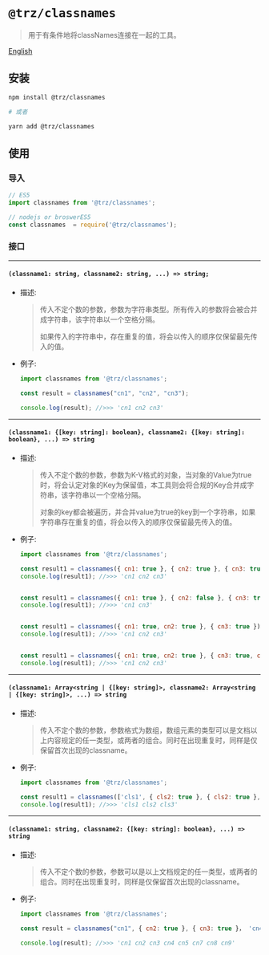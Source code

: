 # `@trz/classnames`

> 用于有条件地将classNames连接在一起的工具。

[English](./README.md)

## 安装

```zsh
npm install @trz/classnames

# 或者

yarn add @trz/classnames
```

## 使用

### 导入

```js
// ES5
import classnames from '@trz/classnames';

// nodejs or broswerES5
const classnames  = require('@trz/classnames');
```

### 接口

---

#### `(classname1: string, classname2: string, ...) => string;`

* 描述:
  > 传入不定个数的参数，参数为字符串类型。所有传入的参数将会被合并成字符串，该字符串以一个空格分隔。
  >
  > 如果传入的字符串中，存在重复的值，将会以传入的顺序仅保留最先传入的值。

* 例子:

  ```ts
  import classnames from '@trz/classnames';
  
  const result = classnames("cn1", "cn2", "cn3");
  
  console.log(result); //>>> 'cn1 cn2 cn3'
  ```

---

#### `(classname1: {[key: string]: boolean}, classname2: {[key: string]: boolean}, ...) => string`

* 描述:
  > 传入不定个数的参数，参数为K-V格式的对象，当对象的Value为true时，将会认定对象的Key为保留值，本工具则会将合规的Key合并成字符串，该字符串以一个空格分隔。
  >
  > 对象的key都会被遍历，并合并value为true的key到一个字符串，如果字符串存在重复的值，将会以传入的顺序仅保留最先传入的值。
  
* 例子:

  ```js
  import classnames from '@trz/classnames';
  
  const result1 = classnames({ cn1: true }, { cn2: true }, { cn3: true });
  console.log(result1); //>>> 'cn1 cn2 cn3'
  
  
  const result1 = classnames({ cn1: true }, { cn2: false }, { cn3: true });
  console.log(result1); //>>> 'cn1 cn3'
  

  const result1 = classnames({ cn1: true, cn2: true }, { cn3: true });
  console.log(result1); //>>> 'cn1 cn2 cn3'
  
  
  const result1 = classnames({ cn1: true, cn2: true }, { cn3: true, cn2: true });
  console.log(result1); //>>> 'cn1 cn2 cn3'
  ```
  
---

#### `(classname1: Array<string | {[key: string]>, classname2: Array<string | {[key: string]>, ...) => string`

* 描述:
  > 传入不定个数的参数，参数格式为数组，数组元素的类型可以是文档以上内容规定的任一类型，或两者的组合。同时在出现重复时，同样是仅保留首次出现的classname。
  
* 例子:

  ```js
  import classnames from '@trz/classnames';
  
  const result1 = classnames(['cls1', { cls2: true }, { cls2: true }, { cls3: true }]);
  console.log(result1); //>>> 'cls1 cls2 cls3'
  ```

---

#### `(classname1: string, classname2: {[key: string]: boolean}, ...) => string`

* 描述:
  > 传入不定个数的参数，参数可以是以上文档规定的任一类型，或两者的组合。同时在出现重复时，同样是仅保留首次出现的classname。
  
* 例子:

  ```js
  import classnames from '@trz/classnames';
  
  const result = classnames("cn1", { cn2: true }, { cn3: true }， 'cn4'， ["cn5", , { cn6: false }, { cn7: true }， ["cn8", , { cn9: true, cn2: false }]]);
  
  console.log(result); //>>> 'cn1 cn2 cn3 cn4 cn5 cn7 cn8 cn9'
  ```
  